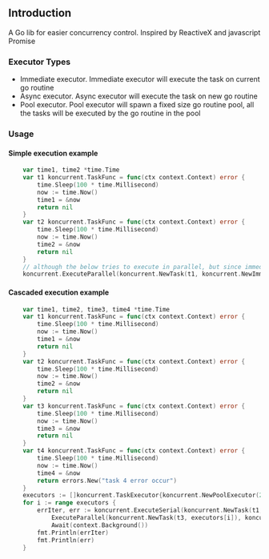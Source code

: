 ## Introduction
A Go lib for easier concurrency control. Inspired by ReactiveX and javascript Promise

### Executor Types
* Immediate executor. Immediate executor will execute the task on current go routine
* Async executor. Async executor will execute the task on new go routine
* Pool executor. Pool executor will spawn a fixed size go routine pool, all the tasks will be executed by the go routine in the pool

### Usage
#### Simple execution example
```go
    var time1, time2 *time.Time
    var t1 koncurrent.TaskFunc = func(ctx context.Context) error {
        time.Sleep(100 * time.Millisecond)
        now := time.Now()
        time1 = &now
        return nil
    }
	var t2 koncurrent.TaskFunc = func(ctx context.Context) error {
		time.Sleep(100 * time.Millisecond)
		now := time.Now()
		time2 = &now
		return nil
	}
    // although the below tries to execute in parallel, but since immediate executor is being used, so t2 will execute after t1 finished
    koncurrent.ExecuteParallel(koncurrent.NewTask(t1, koncurrent.NewImmediateExecutor()), koncurrent.NewTask(t2, koncurrent.NewImmediateExecutor()))
```
#### Cascaded execution example
```go
	var time1, time2, time3, time4 *time.Time
	var t1 koncurrent.TaskFunc = func(ctx context.Context) error {
		time.Sleep(100 * time.Millisecond)
		now := time.Now()
		time1 = &now
		return nil
	}
	var t2 koncurrent.TaskFunc = func(ctx context.Context) error {
		time.Sleep(100 * time.Millisecond)
		now := time.Now()
		time2 = &now
		return nil
	}
	var t3 koncurrent.TaskFunc = func(ctx context.Context) error {
		time.Sleep(100 * time.Millisecond)
		now := time.Now()
		time3 = &now
		return nil
	}
	var t4 koncurrent.TaskFunc = func(ctx context.Context) error {
		time.Sleep(100 * time.Millisecond)
		now := time.Now()
		time4 = &now
		return errors.New("task 4 error occur")
	}
	executors := []koncurrent.TaskExecutor{koncurrent.NewPoolExecutor(20, 20), koncurrent.NewAsyncExecutor()}
	for i := range executors {
		errIter, err := koncurrent.ExecuteSerial(koncurrent.NewTask(t1, executors[i]), koncurrent.NewTask(t2, executors[i])).
			ExecuteParallel(koncurrent.NewTask(t3, executors[i]), koncurrent.NewTask(t4, executors[i])).
			Await(context.Background())
		fmt.Println(errIter)
		fmt.Println(err)
	}
```